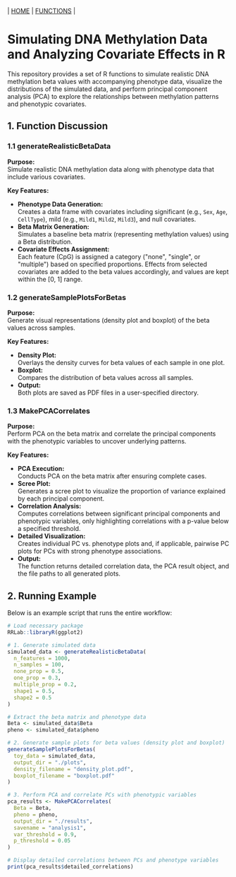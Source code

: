 | [HOME](https://github.com/Rrtk2/RRLab)  |  [FUNCTIONS](https://github.com/Rrtk2/RRLab/blob/master/docs/Functions/FunctionsOverview.md)  | 

# Simulating DNA Methylation Data and Analyzing Covariate Effects in R

This repository provides a set of R functions to simulate realistic DNA methylation beta values with accompanying phenotype data, visualize the distributions of the simulated data, and perform principal component analysis (PCA) to explore the relationships between methylation patterns and phenotypic covariates.

## 1. Function Discussion

### 1.1 generateRealisticBetaData

**Purpose:**  
Simulate realistic DNA methylation data along with phenotype data that include various covariates.

**Key Features:**
- **Phenotype Data Generation:**  
  Creates a data frame with covariates including significant (e.g., `Sex`, `Age`, `CellType`), mild (e.g., `Mild1`, `Mild2`, `Mild3`), and null covariates.
- **Beta Matrix Generation:**  
  Simulates a baseline beta matrix (representing methylation values) using a Beta distribution.
- **Covariate Effects Assignment:**  
  Each feature (CpG) is assigned a category ("none", "single", or "multiple") based on specified proportions. Effects from selected covariates are added to the beta values accordingly, and values are kept within the [0, 1] range.

### 1.2 generateSamplePlotsForBetas

**Purpose:**  
Generate visual representations (density plot and boxplot) of the beta values across samples.

**Key Features:**
- **Density Plot:**  
  Overlays the density curves for beta values of each sample in one plot.
- **Boxplot:**  
  Compares the distribution of beta values across all samples.
- **Output:**  
  Both plots are saved as PDF files in a user-specified directory.

### 1.3 MakePCACorrelates

**Purpose:**  
Perform PCA on the beta matrix and correlate the principal components with the phenotypic variables to uncover underlying patterns.

**Key Features:**
- **PCA Execution:**  
  Conducts PCA on the beta matrix after ensuring complete cases.
- **Scree Plot:**  
  Generates a scree plot to visualize the proportion of variance explained by each principal component.
- **Correlation Analysis:**  
  Computes correlations between significant principal components and phenotypic variables, only highlighting correlations with a p-value below a specified threshold.
- **Detailed Visualization:**  
  Creates individual PC vs. phenotype plots and, if applicable, pairwise PC plots for PCs with strong phenotype associations.
- **Output:**  
  The function returns detailed correlation data, the PCA result object, and the file paths to all generated plots.

## 2. Running Example

Below is an example script that runs the entire workflow:

```R
# Load necessary package
RRLab::libraryR(ggplot2)

# 1. Generate simulated data
simulated_data <- generateRealisticBetaData(
  n_features = 1000, 
  n_samples = 100,
  none_prop = 0.5, 
  one_prop = 0.3, 
  multiple_prop = 0.2,
  shape1 = 0.5, 
  shape2 = 0.5
)

# Extract the beta matrix and phenotype data
Beta <- simulated_data$Beta
pheno <- simulated_data$pheno

# 2. Generate sample plots for beta values (density plot and boxplot)
generateSamplePlotsForBetas(
  toy_data = simulated_data, 
  output_dir = "./plots", 
  density_filename = "density_plot.pdf", 
  boxplot_filename = "boxplot.pdf"
)

# 3. Perform PCA and correlate PCs with phenotypic variables
pca_results <- MakePCACorrelates(
  Beta = Beta, 
  pheno = pheno, 
  output_dir = "./results", 
  savename = "analysis1", 
  var_threshold = 0.9, 
  p_threshold = 0.05
)

# Display detailed correlations between PCs and phenotype variables
print(pca_results$detailed_correlations)


